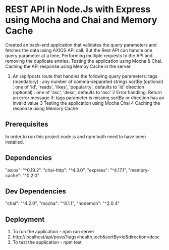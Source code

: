 # REST API in Node.Js with Express using Mocha and Chai and Memory Cache

Created an back-end applcation that validates the query parameters and fetches the data using AXIOS API call. But the Rest API can handle one query parameter at a time, Performing multiple requests to the API and removing the duplicate entries. Testing the application using Mocha & Chai. Caching the API response using Memoy Cache in the server.


1. An /api/posts route that handles the following query parameters:
  tags (mandatory) : any number of comma-separated strings
  sortBy (optional) : one of 'id', 'reads', 'likes', 'popularity', defaults to 'id'
  direction (optional) : one of 'asc', 'desc', defaults to 'asc'
2 Error handling: Return an error message if:
    tags parameter is missing
    sortBy or direction has an invalid value
3 Testing the application using Mocha Chai
4 Caching the response using Memory Cache

## Prerequisites
In order to run this project node.js and npm both need to have been installed.

## Dependencies
"axios": "^0.19.2",
"chai-http": "^4.3.0",
"express": "^4.17.1",
"memory-cache": "^0.2.0"

## Dev Dependencies
"chai": "^4.2.0",
"mocha": "^8.1.1",
"nodemon": "^2.0.4"

## Deployment
<ol>
<li>To run the application - npm run server</li>
<li>http://localhost/api/posts?tags=health,tech&sortBy=id&direction=desc</li>
<li>To test the application - npm test</li>
</ol>
